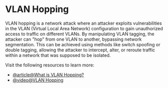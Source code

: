 # VLAN Hopping

VLAN hopping is a network attack where an attacker exploits vulnerabilities in the VLAN (Virtual Local Area Network) configuration to gain unauthorized access to traffic on different VLANs. By manipulating VLAN tagging, the attacker can "hop" from one VLAN to another, bypassing network segmentation. This can be achieved using methods like switch spoofing or double tagging, allowing the attacker to intercept, alter, or reroute traffic within a network that was supposed to be isolated.

Visit the following resources to learn more:

- [@article@What is VLAN Hopping?](https://www.packetlabs.net/posts/what-is-vlan-hopping/)
- [@video@VLAN Hopping](https://www.youtube.com/watch?v=pDumMKDK4Wc)